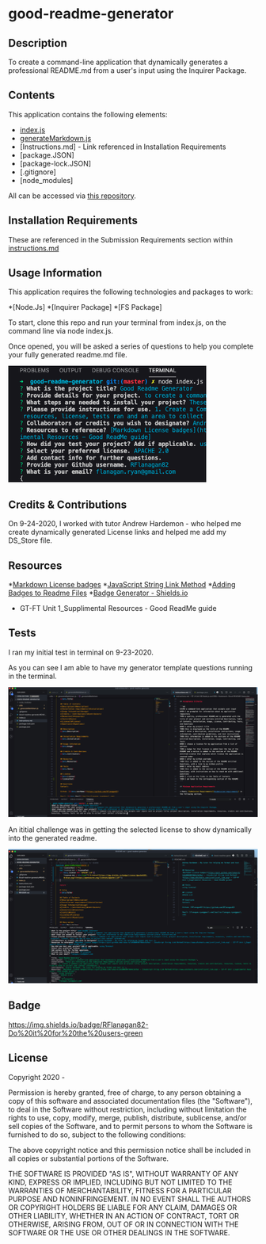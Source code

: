 # good-readme-generator

## Description
To create a command-line application that dynamically generates a professional README.md from a user's input using the Inquirer Package.

## Contents
This application contains the following elements:

* [index.js](https://github.com/RFlanagan82/good-readme-generator/blob/master/index.js)
* [generateMarkdown.js](https://github.com/RFlanagan82/good-readme-generator/blob/master/utils/generateMarkdown.js)
* [Instructions.md] - Link referenced in Installation Requirements
* [package.JSON]
* [package-lock.JSON]
* [.gitignore]
* [node_modules]

All can be accessed via [this repository](https://github.com/RFlanagan82/good-readme-generator).

## Installation Requirements
These are referenced in the Submission Requirements section within [instructions.md](https://github.com/RFlanagan82/good-readme-generator/blob/master/instructions.md)

## Usage Information
This application requires the following technologies and packages to work:

*[Node.Js]
*[Inquirer Package]
*[FS Package]

To start, clone this repo and run your terminal from index.js, on the command line via node index.js.

Once opened, you will be asked a series of questions to help you complete your fully generated readme.md file.

![](/assets/Readme%20Generator%20questions.png)

## Credits & Contributions
On 9-24-2020, I worked with tutor Andrew Hardemon - who helped me create dynamically generated License links and helped me add my DS_Store file.

## Resources
  *[Markdown License badges](https://gist.github.com/lukas-h/2a5d00690736b4c3a7ba) 
  *[JavaScript String Link Method](https://www.w3schools.com/jsref/jsref_link.asp) 
  *[Adding Badges to Readme Files](https://lgtm.com/help/lgtm/adding-badges-to-project-readme-files)
  *[Badge Generator - Shields.io](https://shields.io/)
  * GT-FT Unit 1_Supplimental Resources - Good ReadMe guide

## Tests
I ran my initial test in terminal on 9-23-2020.

As you can see I am able to have my generator template questions running in the terminal.

![](/assets/Good%20Readme%20Generator%20HW_Test%20in%20Terminal_9-23.png)

An ititial challenge was in getting the selected license to show dynamically into the generated readme.

![](/assets/Difficulties%20Testing%20the%20license%20badge%20for%20selected%20license%20in%20ReadMe%20Generator.png)


## Badge
https://img.shields.io/badge/RFlanagan82-Do%20it%20for%20the%20users-green

## License
Copyright 2020 - <Ryan Flanagan>

Permission is hereby granted, free of charge, to any person obtaining a copy of this software and associated documentation files (the "Software"), to deal in the Software without restriction, including without limitation the rights to use, copy, modify, merge, publish, distribute, sublicense, and/or sell copies of the Software, and to permit persons to whom the Software is furnished to do so, subject to the following conditions:

The above copyright notice and this permission notice shall be included in all copies or substantial portions of the Software.

THE SOFTWARE IS PROVIDED "AS IS", WITHOUT WARRANTY OF ANY KIND, EXPRESS OR IMPLIED, INCLUDING BUT NOT LIMITED TO THE WARRANTIES OF MERCHANTABILITY, FITNESS FOR A PARTICULAR PURPOSE AND NONINFRINGEMENT. IN NO EVENT SHALL THE AUTHORS OR COPYRIGHT HOLDERS BE LIABLE FOR ANY CLAIM, DAMAGES OR OTHER LIABILITY, WHETHER IN AN ACTION OF CONTRACT, TORT OR OTHERWISE, ARISING FROM, OUT OF OR IN CONNECTION WITH THE SOFTWARE OR THE USE OR OTHER DEALINGS IN THE SOFTWARE.